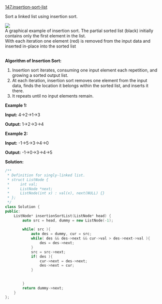 [147.insertion-sort-list](https://leetcode.com/problems/insertion-sort-list/)  

Sort a linked list using insertion sort.

![](https://upload.wikimedia.org/wikipedia/commons/0/0f/Insertion-sort-example-300px.gif)  
A graphical example of insertion sort. The partial sorted list (black) initially contains only the first element in the list.  
With each iteration one element (red) is removed from the input data and inserted in-place into the sorted list  
 

**Algorithm of Insertion Sort:**

1.  Insertion sort iterates, consuming one input element each repetition, and growing a sorted output list.
2.  At each iteration, insertion sort removes one element from the input data, finds the location it belongs within the sorted list, and inserts it there.
3.  It repeats until no input elements remain.

  
**Example 1:**

  
**Input:** 4->2->1->3
  
**Output:** 1->2->3->4
  

**Example 2:**

  
**Input:** -1->5->3->4->0
  
**Output:** -1->0->3->4->5  



**Solution:**  

```cpp
/**
 * Definition for singly-linked list.
 * struct ListNode {
 *     int val;
 *     ListNode *next;
 *     ListNode(int x) : val(x), next(NULL) {}
 * };
 */
class Solution {
public:
    ListNode* insertionSortList(ListNode* head) {
        auto src = head, dummy = new ListNode(-1);
        
        while( src ){
            auto des = dummy, cur = src;
            while( des && des->next && cur->val > des->next->val ){
                des = des->next;
            }
            src = src->next;
            if( des ){
                cur->next = des->next;
                des->next = cur;
            }
            
            
        }
        return dummy->next;
    }
};
```
      
